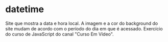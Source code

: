 # datetime
Site que mostra a data e hora local. A imagem e a cor do background do site mudam de acordo com o período do dia em que é acessado.
Exercício do curso de JavaScript do canal "Curso Em Vídeo".
